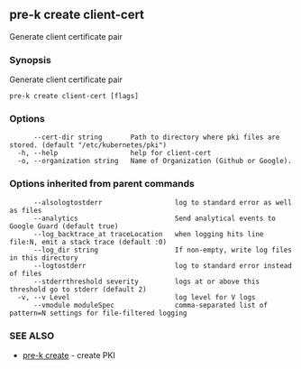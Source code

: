 ## pre-k create client-cert

Generate client certificate pair

### Synopsis


Generate client certificate pair

```
pre-k create client-cert [flags]
```

### Options

```
      --cert-dir string       Path to directory where pki files are stored. (default "/etc/kubernetes/pki")
  -h, --help                  help for client-cert
  -o, --organization string   Name of Organization (Github or Google).
```

### Options inherited from parent commands

```
      --alsologtostderr                  log to standard error as well as files
      --analytics                        Send analytical events to Google Guard (default true)
      --log_backtrace_at traceLocation   when logging hits line file:N, emit a stack trace (default :0)
      --log_dir string                   If non-empty, write log files in this directory
      --logtostderr                      log to standard error instead of files
      --stderrthreshold severity         logs at or above this threshold go to stderr (default 2)
  -v, --v Level                          log level for V logs
      --vmodule moduleSpec               comma-separated list of pattern=N settings for file-filtered logging
```

### SEE ALSO
* [pre-k create](pre-k_create.md)	 - create PKI

